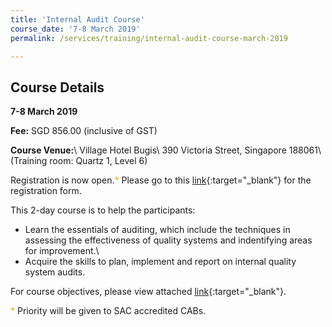 ```yaml
---
title: 'Internal Audit Course'
course_date: '7-8 March 2019'
permalink: /services/training/internal-audit-course-march-2019

---
```



## Course Details 
**7-8 March 2019**

**Fee:**  SGD 856.00 (inclusive of GST)
 
**Course Venue:**\\
Village Hotel Bugis\\
390 Victoria Street, Singapore 188061\\
(Training room:  Quartz 1, Level 6)
 
Registration is  now open.<span style="color:orange;">*</span>  Please go to this [link](/files/registration-forms/Registration-form-(LM-and-IA-Mar-2019).docx){:target="_blank"} for the registration form.
 
This 2-day course is to help the participants:  
* Learn the essentials of auditing, which include the techniques in assessing the effectiveness of quality systems and indentifying areas for improvement.\\
* Acquire the skills to plan, implement and report on internal quality system audits.
 
For course objectives, please view attached [link](/files/training/Course-Objectives-IA.pdf){:target="_blank"}.
 
<span style="color:orange;">*</span> Priority will be given to SAC accredited CABs.
